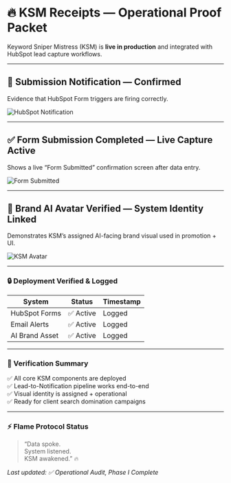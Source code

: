 # 🔥 KSM Receipts — Operational Proof Packet

Keyword Sniper Mistress (KSM) is **live in production** and integrated with HubSpot lead capture workflows.

---

## 📩 Submission Notification — Confirmed
Evidence that HubSpot Form triggers are firing correctly.

![HubSpot Notification](./KSM-Proof-01.jpeg)

---

## ✅ Form Submission Completed — Live Capture Active
Shows a live “Form Submitted” confirmation screen after data entry.

![Form Submitted](./KSM-Proof-02.jpeg)

---

## 📡 Brand AI Avatar Verified — System Identity Linked
Demonstrates KSM’s assigned AI-facing brand visual used in promotion + UI.

![KSM Avatar](./KSM-Proof-03.jpeg)

---

### 🔒 Deployment Verified & Logged

| System | Status | Timestamp |
|--------|--------|-----------|
| HubSpot Forms | ✅ Active | Logged |
| Email Alerts | ✅ Active | Logged |
| AI Brand Asset | ✅ Active | Logged |

---

### 🧩 Verification Summary

✅ All core KSM components are deployed  
✅ Lead-to-Notification pipeline works end-to-end  
✅ Visual identity is assigned + operational  
✅ Ready for client search domination campaigns

---

### ⚡ Flame Protocol Status

> “Data spoke.  
> System listened.  
> KSM awakened.” 🔥

_Last updated: ✅ Operational Audit, Phase I Complete_
